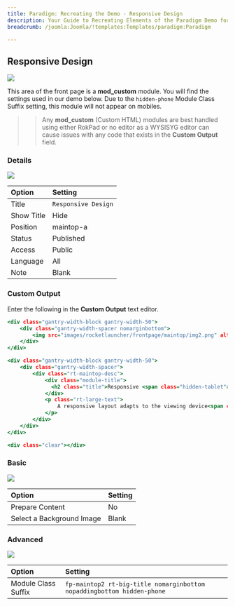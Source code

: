 ```yaml
---
title: Paradigm: Recreating the Demo - Responsive Design
description: Your Guide to Recreating Elements of the Paradigm Demo for Joomla
breadcrumb: /joomla:Joomla/!templates:Templates/paradigm:Paradigm

---
```


Responsive Design
-----

![][demo]

This area of the front page is a **mod_custom** module. You will find the settings used in our demo below. Due to the `hidden-phone` Module Class Suffix setting, this module will not appear on mobiles.

>> Any **mod_custom** (Custom HTML) modules are best handled using either RokPad or no editor as a WYSISYG editor can cause issues with any code that exists in the **Custom Output** field.

### Details

![][demo2]

| Option     | Setting              |  
| :--------- | :------------------- |  
| Title      | `Responsive Design`  |  
| Show Title | Hide                 |  
| Position   | maintop-a            |  
| Status     | Published            |  
| Access     | Public               |  
| Language   | All                  |  
| Note       | Blank                |  

### Custom Output

Enter the following in the **Custom Output** text editor.

~~~ .html
<div class="gantry-width-block gantry-width-50">
	<div class="gantry-width-spacer nomarginbottom">
		<img src="images/rocketlauncher/frontpage/maintop/img2.png" alt="img" />
	</div>
</div>

<div class="gantry-width-block gantry-width-50">
	<div class="gantry-width-spacer">
		<div class="rt-maintop-desc">
			<div class="module-title">
			  <h2 class="title">Responsive <span class="hidden-tablet">Design</span></h2>
			</div>	
			<p class="rt-large-text">
				A responsive layout adapts to the viewing device<span class="hidden-tablet">, whether mobile, tablet or a small or larger desktop, to ensure your site is accessible on all devices</span>.</span>
			</p>			
		</div>
	</div>
</div>

<div class="clear"></div>
~~~

### Basic

![][demo3]

| Option                    | Setting |  
| :------------------------ | :------ |  
| Prepare Content           | No      |  
| Select a Background Image | Blank   |

### Advanced

![][demo4]

| Option              | Setting                                                                |  
| :------------------ | :--------------------------------------------------------------------- |  
| Module Class Suffix | `fp-maintop2 rt-big-title nomarginbottom nopaddingbottom hidden-phone` |  

[demo]: assets/demo_5.jpeg
[demo2]: assets/responsive_1.jpeg
[demo3]: assets/responsive_2.jpeg
[demo4]: assets/responsive_3.jpeg
